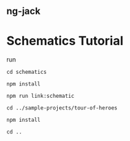 ## ng-jack

# Schematics Tutorial

run

```
cd schematics

npm install

npm run link:schematic

cd ../sample-projects/tour-of-heroes

npm install

cd ..
```